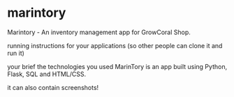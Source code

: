 # marintory
Marintory - An inventory management app for GrowCoral Shop.

running instructions for your applications (so other people can clone it and run it)

your brief
the technologies you used
MarinTory is an app built using Python, Flask, SQL and HTML/CSS.

it can also contain screenshots!




